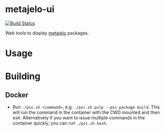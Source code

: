 # metajelo-ui

[![Build Status](https://travis-ci.com/labordynamicsinstitute/metajelo-ui.svg?token=fzz41xcnJ15QPD7QhZkZ&branch=master)](https://travis-ci.com/labordynamicsinstitute/metajelo-ui)

Web tools to display
[metajelo](https://github.com/labordynamicsinstitute/metajelo) packages.

# Usage

# Building

## Docker

* Run `./psc.sh <command>`, e.g. `./psc.sh pulp --psc-package build`. This will run
the command in the container with the CWD mounted and then exit. Alternatively
if you want to issue multiple commands in the container quickly, you can
run `./psc.sh bash`.

